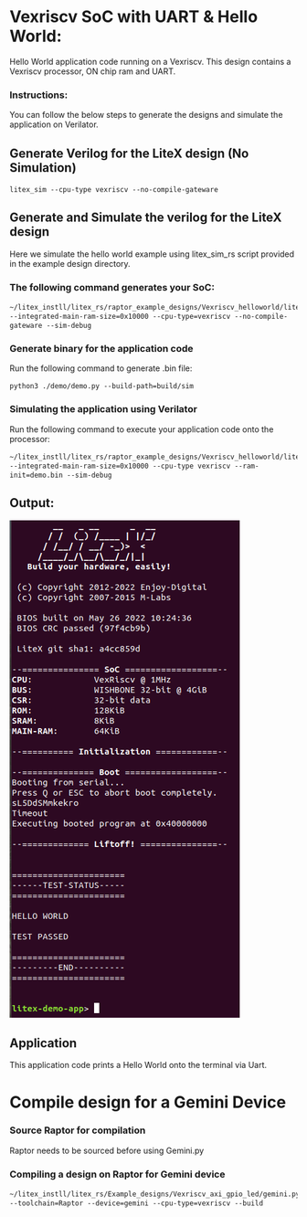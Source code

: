 # Vexriscv SoC with UART & Hello World:
Hello World application code running on a Vexriscv. This design contains a Vexriscv processor, ON chip ram and UART.

### Instructions:
You can follow the below steps to generate the designs and simulate the application on Verilator.


## Generate Verilog for the LiteX design (No Simulation)

```
litex_sim --cpu-type vexriscv --no-compile-gateware 
```

## Generate and Simulate the verilog for the LiteX design
Here we simulate the hello world example using litex_sim_rs script provided in the example design directory.

### The following command generates your SoC:
```
~/litex_instll/litex_rs/raptor_example_designs/Vexriscv_helloworld/litex_sim_rs.py --integrated-main-ram-size=0x10000 --cpu-type=vexriscv --no-compile-gateware --sim-debug
```

### Generate binary for the application code

Run the following command to generate .bin file:
```
python3 ./demo/demo.py --build-path=build/sim
```
### Simulating the application using Verilator

Run the following command to execute your application code onto the processor:
```
~/litex_instll/litex_rs/raptor_example_designs/Vexriscv_helloworld/litex_sim_rs.py --integrated-main-ram-size=0x10000 --cpu-type vexriscv --ram-init=demo.bin --sim-debug 
```


## Output:
![hello_sim.png](./../../Pictures/hello_sim.png "Optional title")

## Application
This application code prints a Hello World onto the terminal via Uart.


# Compile design for a Gemini Device

### Source Raptor for compilation

Raptor needs to be sourced before using Gemini.py

### Compiling a design on Raptor for Gemini device

```
~/litex_instll/litex_rs/Example_designs/Vexriscv_axi_gpio_led/gemini.py --toolchain=Raptor --device=gemini --cpu-type=vexriscv --build
```